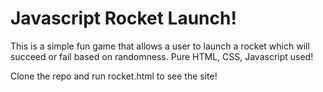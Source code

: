 # Javascript Rocket Launch!
This is a simple fun game that allows a user to launch a rocket which will succeed or fail based on randomness.
Pure HTML, CSS, Javascript used!

Clone the repo and run rocket.html to see the site!
